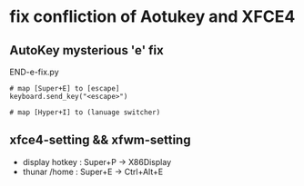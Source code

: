 # fix confliction of Aotukey and XFCE4

## AutoKey mysterious 'e' fix
END-e-fix.py  
```
# map [Super+E] to [escape]
keyboard.send_key("<escape>")

# map [Hyper+I] to (lanuage switcher)
```

## xfce4-setting && xfwm-setting 
- display hotkey :  Super+P -> X86Display
- thunar /home   :  Super+E -> Ctrl+Alt+E

## 
